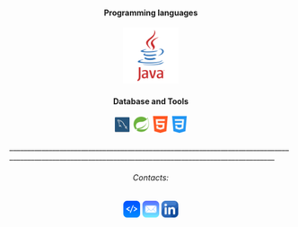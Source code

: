<h4 align="center">Programming languages</h4>

<p align="center">
  <img src="https://github.com/julianoacs/julianoacs/blob/main/imagens/logoJava.png" width="100px">
</p>

<h4 align="center">Database and Tools</h4>

<p align="center">
  <img src="https://github.com/julianoacs/julianoacs/blob/main/imagens/mySql.png" width="30px">
  <img src="https://github.com/julianoacs/julianoacs/blob/main/imagens/springBoot.png" width="30px">
  <img src="https://github.com/julianoacs/julianoacs/blob/main/imagens/logoHtml.png" width="30px">
  <img src="https://github.com/julianoacs/julianoacs/blob/main/imagens/logoCss.png" width="30px">
</p>
________________________________________________________________________________________________________________________________________________________





<h6 align="center">Contacts:</h6>

<p align="center">
  <a href="https://julianoacs.github.io/Portfolio/">
    <img src="https://github.com/julianoacs/julianoacs/blob/main/imagens/logoDev.png" width="30px"></a>
  <a href="mailto:julianoacsilva@hotmail.com">
    <img src="https://github.com/julianoacs/julianoacs/blob/main/imagens/eMail.png" width="30px"></a>
  <a href="https://www.linkedin.com/in/julianoacs/">
    <img src="https://github.com/julianoacs/julianoacs/blob/main/imagens/linkedin.png" width="30px"></a>  
</p>
